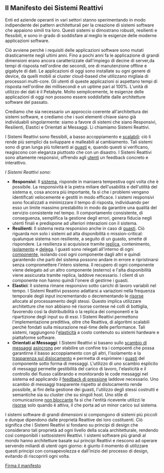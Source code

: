 Il Manifesto dei Sistemi Reattivi
---------------------------------

Enti ed aziende operanti in vari settori stanno sperimentando in modo indipendente dei pattern architetturali per la creazione di sistemi software che appaiono simili tra loro. Questi sistemi si dimostrano robusti, resilienti e flessibili, e sono in grado di soddisfare al meglio le esigenze delle moderne applicazioni software.

Ciò avviene perchè i requisiti delle applicazioni software sono mutati drasticamente negli ultimi anni. Fino a pochi anni fa le applicazione di grandi dimensioni erano ancora caratterizzate dall'impiego di decine di server,da tempi di risposta nell'ordine dei secondi, ore di manutenzione offline e gigabyte di dati. Le applicazioni di oggi sono installate su ogni genere di device, da quelli mobili ai cluster cloud-based che utilizzano migliaia di processori multi-core. Gli utenti di queste applicazioni si aspettano tempi di risposta nell'ordine dei millisecondi e un uptime pari al 100%. L'unità di utilizzo dei dati è il Petabyte. Molto semplicemente, le esigenze delle applicazioni di oggi non possono essere soddisfatte dalle architetture software del passato.

Crediamo che sia necessario un approccio coerente all'architettura dei sistemi software, e crediamo che i suoi elementi chiave siano già individuabili singolarmente: siamo a favore di sistemi che siano Responsivi, Resilienti, Elastici e Orientati ai Messaggi. Li chiamiamo Sistemi Reattivi.

I Sistemi Reattivi sono flessibili, a basso accoppiamento e [scalabili](/it/glossary#Scalabilità): ciò li rende più semplici da sviluppare e malleabili al cambiamento. Tali sistemi sono di gran lunga più tolleranti ai [guasti](/it/glossary#Guasto) e, quando questi si verificano, reagiscono con eleganza piuttosto che con un disastro. I Sistemi Reattivi sono altamente responsivi, offrendo agli [utenti](/it/glossary/#Utente) un feedback concreto e interattivo.


*I Sistemi Reattivi sono:*

* <a name="Responsivi"></a>**Responsivi**: Il [sistema](/it/glossary#Sistema), risponde in maniaera tempestiva ogni volta che è possibile.
La responsività è la pietra miliare dell'usabilità e dell'utilità del sistema e, cosa ancora più importante, fa sì che i problemi vengano identificati velocemente e gestiti in modo efficace. I sistemi responsivi sono focalizzati a minimizzare il tempo di risposta, individuando per esso un limite massimo prestabilito in modo da garantire una qualità del servizio consistente nel tempo. Il comportamento consistente, di conseguenza, semplifica la gestione degil errori, genera fiducia negli utenti finali e predispone ad ulteriori interazioni con il sistema.
* <a name="Resilienti"></a>**Resilienti**: Il sistema resta responsivo anche in caso di [guasti](/it/glossary#Guasto). Ciò riguarda non solo i sistemi ad alta disponibilità o mission-critical: qualunque sistema non resiliente, a seguito di un guasto, smette di rispondere. La resilienza si acquisisce tramite [replica](/it/glossary#Replica), contenimento, [isolamento](/it/glossary#Isolamento) e [delega](/it/glossary#Delega). I guasti sono relegati all'interno di ogni [componente](/it/glossary#Componente), isolando così ogni componente dagli altri e quindi garantendo che parti del sistema possono andare in errore e ripristinarsi senza compromettere l'intero sistema. Il recupero di ogni componente viene delegato ad un altro componente (esterno) e l'alta disponibilità viene assicurata tramite replica, laddove necessario. I client di un componente non hanno quindi l'onere di gestirne i guasti.
* <a name="Elastici"></a>**Elastici**: Il sistema rimane responsivo sotto carichi di lavoro variabili nel tempo. I Sistemi Reattivi possono adattarsi a variazioni nella frequenza temporale degli input incrementando o decrementando le [risorse](/it/glossary#Risorsa) allocate al processamento degli stessi. Questo implica utilizzare architetture che non abbiano né risorse contese né colli di bottiglia, favorendo così la distribuibilità o la replica dei componenti e la ripartizione degli input su di essi. I Sistemi Reattivi permettono l'implementazione predittiva, oltre che Reattiva, di algoritmi scalabili perchè fondati sulla misurazione real-time delle performance. Tali sistemi, raggiungono l'[elasticità](/it/glossary#Elasticità) a costo contenuto su sistemi hardware e piattaforme software.
* <a name="Orientati ai Messaggi"></a>**Orientati ai Messaggi**: I Sistemi Reattivi si basano sullo [scambio di messaggi](/it/glossary#Orientamento-ai-messaggi) [asincrono](/it/glossary#Asincrono) per stabilire un confine tra i compoenti che possa garantirne il basso accoppiamento con gli altri, l'isolamento e la [trasparenza sul dislocamento](/it/glossary#Trasparenza-sul-dislocamento) e permetta di esprimere i [guasti](/it/glossary#Guasto) del componente sotto forma di messaggi. L'utilizzo di uno scambio esplicito di messaggi permette gestibilità del carico di lavoro, l'elasticità e il controllo del flusso calibrando e monitorando le code messaggi nel sistema ed applicando il [feedback di pressione](/it/glossary#Feedback-di-pressione) laddove necessario. Uno scambio di messaggi trasparente rispetto al dislocamento rende possibile, ai fini della gestione dei guasti, l'utilizzo degli stessi costrutti e semantiche sia su cluster che su singoli host. Uno stile di comunicazione [non bloccante](/it/glossary#Non-bloccante) fa sì che l'entità ricevente utilizzi le [risorse](/it/glossary#Risorsa) solo quando è attiva, il che porta ad un minor carico sul sistema.

I sistemi software di grandi dimensioni si compongono di sistemi più piccoli e dunque dipendono dalle proprietà Reattive dei loro costituenti. Ciò significa che i Sistemi Reattivi si fondano su principi di design che considerano tali proprietà ad ogni livello della scala architetturale, rendendo così componibili i sottosistemi Reattivi. I sistemi software più grandi al mondo hanno architetture basate sui principi Reattivi e riescono ad operare servendo miliardi di utenti ogni giorno: è giunto il momento di utilizzare questi principi con consapevolezza e dall'inizio del processo di design, evitando di riscoprirli ogni volta.

[Firma il manifesto](http://www.reactivemanifesto.org/#sign-button)
